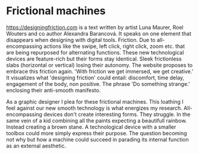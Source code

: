 # Frictional machines



https://designingfriction.com is a text written by artist Luna Maurer, Roel Wouters and co author Alexandra Barancová. It speaks on one element that disappears when 
designing with digital tools. Friction. Due to all-encompassing actions like the swipe, left click, right click, zoom etc. that are being repurposed for alternating functions. 
These new technological devices are feature-rich but their forms stay identical. Sleek frictionless slabs (horizontal or vertical) losing their autonomy.
The website proposes to embrace this friction again. 'With friction we get immersed, we get creative.' It visualizes what 'designing friction' could entail: discomfort, time delay, engagement of the body, 
non positive. The phrase 'Do something strange.' enclosing their anti-smooth manifesto. 



As a graphic designer I plea for these frictional machines. This loathing I feel against our new smooth technology is what energizes my research. All-encompassing devices don't create interesting forms. They struggle.
In the same vein of a kid combining all the paints expecting a beautifull rainbow. Instead creating a brown stane. A technological device with a smaller toolbox could more simply express their purpose.
The question becoming not why but how a machine could succeed in parading its internal function as an external aesthetic.
